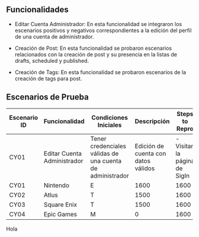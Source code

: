 ## Funcionalidades

- Editar Cuenta Administrador: En esta funcionalidad se integraron los escenarios positivos y negativos correspondientes a la edición del perfil de una cuenta de administrador. 

- Creación de Post: En esta funcionalidad se probaron escenarios relacionados con la creación de post y su presencia en la listas de drafts, scheduled y published. 

- Creación de Tags: En esta funcionalidad se probaron escenarios de la creación de tags para post.



## Escenarios de Prueba


| Escenario ID | Funcionalidad | Condiciones Iniciales | Descripción| Steps to Repro |Resultados Esperados|Tipo de Prueba| 
|--------------|---------------|-----------------------|------------|----------------|--------------------|--------------|
| CY01 | Editar Cuenta Administrador | Tener credenciales válidas de una cuenta de administrador |Edición de cuenta con datos válidos| - Visitar la página de SigIn |Resultados Esperados|Tipo de Prueba|
| CY01 | Nintendo    | E             | 1600         |1600         |1600         |
| CY02        | Atlus       | T             | 1500         |1600         |1600         |
| CY03| Square Enix | T             | 1500         |1600         |1600         |
| CY04          | Epic Games  | M             | 0            |1600         |1600         |

Hola 